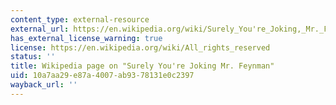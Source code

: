 ```yaml
---
content_type: external-resource
external_url: https://en.wikipedia.org/wiki/Surely_You're_Joking,_Mr._Feynman!
has_external_license_warning: true
license: https://en.wikipedia.org/wiki/All_rights_reserved
status: ''
title: Wikipedia page on "Surely You're Joking Mr. Feynman"
uid: 10a7aa29-e87a-4007-ab93-78131e0c2397
wayback_url: ''
---
```

